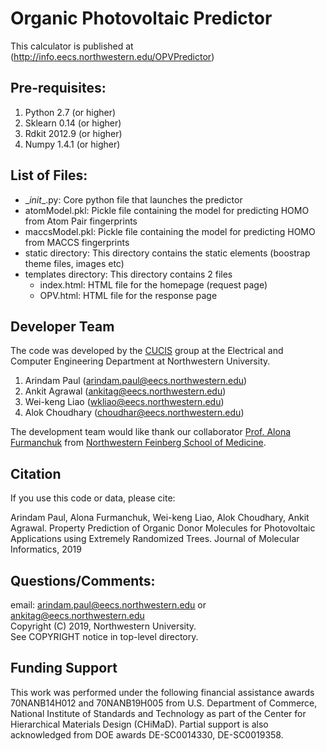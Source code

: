 # Organic Photovoltaic Predictor 
This calculator is published at (http://info.eecs.northwestern.edu/OPVPredictor)

## Pre-requisites: 
1. Python 2.7 (or higher) 
2. Sklearn 0.14 (or higher) 
3. Rdkit 2012.9 (or higher)  
4. Numpy 1.4.1 (or higher) 

## List of Files: 
* \__init__.py: Core python file that launches the predictor  
* atomModel.pkl: Pickle file containing the model for predicting HOMO from Atom Pair fingerprints 
* maccsModel.pkl: Pickle file containing the model for predicting HOMO from MACCS fingerprints 
* static directory: This directory contains the static elements (boostrap theme files, images etc)
* templates directory: This directory contains 2 files 
  - index.html: HTML file for the homepage (request page)
  - OPV.html: HTML file for the response page 


## Developer Team

The code was developed by the <a href="http://cucis.ece.northwestern.edu/">CUCIS</a> group at the Electrical and Computer Engineering Department at Northwestern University. 

1. Arindam Paul (arindam.paul@eecs.northwestern.edu)
2. Ankit Agrawal (ankitag@eecs.northwestern.edu)
3. Wei-keng Liao (wkliao@eecs.northwestern.edu)
4. Alok Choudhary (choudhar@eecs.northwestern.edu)


The development team would like thank our collaborator <a href="https://www.feinberg.northwestern.edu/faculty-profiles/az/profile.html?xid=40386">Prof. Alona Furmanchuk</a> from <a href="https://www.feinberg.northwestern.edu/">Northwestern Feinberg School of Medicine</a>. 


## Citation
If you use this code or data, please cite:

Arindam Paul, Alona Furmanchuk, Wei-keng Liao, Alok Choudhary, Ankit Agrawal. Property Prediction of Organic Donor Molecules for Photovoltaic Applications using Extremely Randomized Trees. Journal of Molecular Informatics, 2019


## Questions/Comments:

email: arindam.paul@eecs.northwestern.edu or ankitag@eecs.northwestern.edu</br>
Copyright (C) 2019, Northwestern University.<br/>
See COPYRIGHT notice in top-level directory.

## Funding Support

This work was performed under the following financial assistance awards 70NANB14H012 and 70NANB19H005 from U.S. Department of Commerce, National Institute of Standards and Technology as part of the Center for Hierarchical Materials Design (CHiMaD). Partial support is also acknowledged from DOE awards DE-SC0014330, DE-SC0019358.
